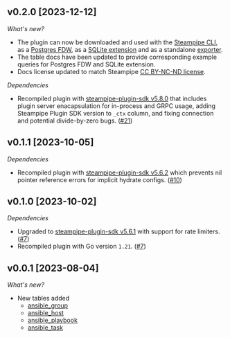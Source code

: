 ## v0.2.0 [2023-12-12]

_What's new?_

- The plugin can now be downloaded and used with the [Steampipe CLI](https://steampipe.io/install/steampipe.sh), as a [Postgres FDW](https://steampipe.io/install/postgres.sh), as a [SQLite extension](https://steampipe.io/install/sqlite.sh) and as a standalone [exporter](https://steampipe.io/install/export.sh).
- The table docs have been updated to provide corresponding example queries for Postgres FDW and SQLite extension.
- Docs license updated to match Steampipe [CC BY-NC-ND license](https://github.com/turbot/steampipe-plugin-ansible/blob/main/docs/LICENSE).

_Dependencies_

- Recompiled plugin with [steampipe-plugin-sdk v5.8.0](https://github.com/turbot/steampipe-plugin-sdk/blob/main/CHANGELOG.md#v580-2023-12-11) that includes plugin server enacapsulation for in-process and GRPC usage, adding Steampipe Plugin SDK version to `_ctx` column, and fixing connection and potential divide-by-zero bugs. ([#21](https://github.com/turbot/steampipe-plugin-ansible/pull/21))

## v0.1.1 [2023-10-05]

_Dependencies_

- Recompiled plugin with [steampipe-plugin-sdk v5.6.2](https://github.com/turbot/steampipe-plugin-sdk/blob/main/CHANGELOG.md#v562-2023-10-03) which prevents nil pointer reference errors for implicit hydrate configs. ([#10](https://github.com/turbot/steampipe-plugin-ansible/pull/10))

## v0.1.0 [2023-10-02]

_Dependencies_

- Upgraded to [steampipe-plugin-sdk v5.6.1](https://github.com/turbot/steampipe-plugin-sdk/blob/main/CHANGELOG.md#v561-2023-09-29) with support for rate limiters. ([#7](https://github.com/turbot/steampipe-plugin-ansible/pull/7))
- Recompiled plugin with Go version `1.21`. ([#7](https://github.com/turbot/steampipe-plugin-ansible/pull/7))

## v0.0.1 [2023-08-04]

_What's new?_

- New tables added
  - [ansible_group](https://hub.steampipe.io/plugins/turbot/ansible/tables/ansible_group)
  - [ansible_host](https://hub.steampipe.io/plugins/turbot/ansible/tables/ansible_host)
  - [ansible_playbook](https://hub.steampipe.io/plugins/turbot/ansible/tables/ansible_playbook)
  - [ansible_task](https://hub.steampipe.io/plugins/turbot/ansible/tables/ansible_task)
